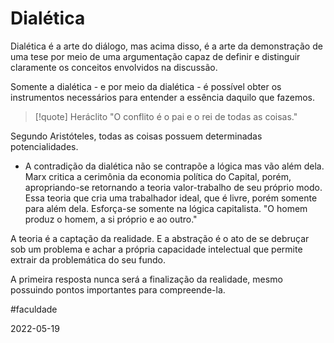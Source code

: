 # Dialética

Dialética é a arte do diálogo, mas acima disso, é a arte da demonstração de uma tese por meio de uma argumentação capaz de definir e distinguir claramente os conceitos envolvidos na discussão.

Somente a dialética - e por meio da dialética - é possível obter os instrumentos necessários para entender a essência daquilo que fazemos.

>[!quote] Heráclito
>"O conflito é o pai e o rei de todas as coisas."

Segundo Aristóteles, todas as coisas possuem determinadas potencialidades.

- A contradição da dialética não se contrapõe a lógica mas vão além dela. Marx critica a cerimônia da economia política do Capital, porém, apropriando-se retornando a teoria valor-trabalho de seu próprio modo. Essa teoria que cria uma trabalhador ideal, que é livre, porém somente para além dela. Esforça-se somente na lógica capitalista. "O homem produz o homem, a si próprio e ao outro."

A teoria é a captação da realidade. E a abstração é o ato de se debruçar sob um problema e achar a própria capacidade intelectual que permite extrair da problemática do seu fundo.

A primeira resposta nunca será a finalização da realidade, mesmo possuindo pontos importantes para compreende-la.

#faculdade 

2022-05-19